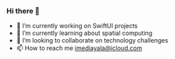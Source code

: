 ### Hi there 👋

- 🔭 I’m currently working on SwiftUI projects
- 🥽 I’m currently learning about spatial computing
- 💞️ I’m looking to collaborate on technology challenges
- 📫 How to reach me imediayala@icloud.com

<!---
**theswaolincode/theswaolincode** is a ✨ _special_ ✨ repository because its `README.md` (this file) appears on your GitHub profile.
--->

